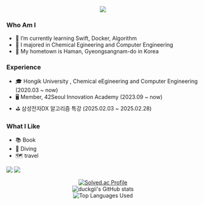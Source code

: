 <p align = "center">
<img src="https://capsule-render.vercel.app/api?type=transparent&color=_hexcode&height=300&section=header&text=Hi%20there%20👋&fontSize=90" />
</p>
<h3 class="code-line" data-line-start=0 data-line-end=1 ><a id="Who_Am_I_0"></a>Who Am I</h3>
<ul>
<li class="has-line-data" data-line-start="1" data-line-end="2">🌱 I’m currently learning Swift, Docker, Algorithm</li>
<li class="has-line-data" data-line-start="2" data-line-end="3">🥇 I majored in Chemical Egineering and Computer Engineering</li>
<li class="has-line-data" data-line-start="3" data-line-end="5">🚅 My hometown is Haman, Gyeongsangnam-do in Korea</li>
</ul>
<h3 class="code-line" data-line-start=5 data-line-end=6 ><a id="Experience_5"></a>Experience</h3>
<ul>
<li class="has-line-data" data-line-start="6" data-line-end="7">🎓 Hongik University , Chemical eEgineering and Computer Engineering (2020.03 ~ now)</li>
<li class="has-line-data" data-line-start="7" data-line-end="8">🖥️ Member, 42Seoul Innovation Academy (2023.09 ~ now)</li>
<li class="has-line-data" data-line-start="8" data-line-end="10">⛳️ 삼성전자DX 알고리즘 특강 (2025.02.03 ~ 2025.02.28)</li>
</ul>
<h3 class="code-line" data-line-start=10 data-line-end=11 ><a id="What_I_Like_10"></a>What I Like</h3>
<ul>
<li class="has-line-data" data-line-start="11" data-line-end="12">📚 Book</li>
<li class="has-line-data" data-line-start="12" data-line-end="13">🤿 Diving</li>
<li class="has-line-data" data-line-start="13" data-line-end="14">🗺️ travel</li>
</ul>
<p>
<a href="https://profile.intra.42.fr/"><img src="https://img.shields.io/badge/42Seoul-000000?style=flat&logo=42&logoColor=FFFFFF"/></a>
<a href="https://www.notion.so/958dff6998fe4fd2a3cf6fb24f2385c2?v=ad6fa1ef67c5452aa8cdcc514de912b0"><img src="https://img.shields.io/badge/Notion-000000?style=flat&logo=notion&logoColor=FFFFFF"/></a>

<div align="center">
   <a href="https://solved.ac/shin9063/">
        <img src="http://mazassumnida.wtf/api/v2/generate_badge?boj=shin9063" alt="Solved.ac Profile">
    </a>
           <br/>
    <img src="https://github-readme-stats.vercel.app/api?username=duckgii&show_icons=true&theme=gruvbox" alt="duckgii's GitHub stats">
           <br/>
    <img src="https://github-readme-stats.vercel.app/api/top-langs/?username=duckgii&layout=compact" alt="Top Languages Used">     
</div>

<!--
**duckgii/duckgii** is a ✨ _special_ ✨ repository because its `README.md` (this file) appears on your GitHub profile.

Here are some ideas to get you started:

- 🔭 I’m currently working on ...
- 🌱 I’m currently learning ...
- 👯 I’m looking to collaborate on ...
- 🤔 I’m looking for help with ...
- 💬 Ask me about ...
- 📫 How to reach me: ...
- 😄 Pronouns: ...
- ⚡ Fun fact: ...
-->


